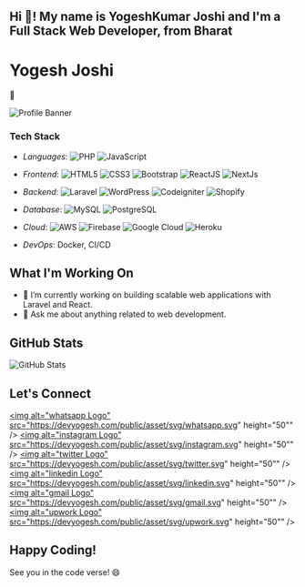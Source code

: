 <h2 align="left">Hi 👋! My name is YogeshKumar Joshi and I'm a Full Stack Web Developer, from Bharat</h2>


# Yogesh Joshi
👋

![Profile Banner](https://media.giphy.com/media/Qo2dupDib32rkTY4hX/giphy.gif)

### Tech Stack

- *Languages*: 
![PHP](https://img.shields.io/badge/PHP-777BB4.svg?&style=plastic&logo=php&logoColor=white)
![JavaScript](https://img.shields.io/badge/JavaScript-F7DF1E.svg?&style=plastic&logo=javascript&logoColor=black)


- *Frontend*: ![HTML5](https://img.shields.io/badge/-HTML5-%23E44D27?style=plastic&logo=html5&logoColor=ffffff)
![CSS3](https://img.shields.io/badge/-CSS3-%231572B6?style=plastic&logo=css3)
![Bootstrap](https://img.shields.io/badge/Bootstrap-563D7C?style=plastic&logo=bootstrap&logoColor=white)
![ReactJS](https://img.shields.io/badge/-ReactJS-grey?style=plastic&logo=react)
![NextJs](https://img.shields.io/badge/NextJs-000000.svg?&style=plastic&logo=next.js&logoColor=white)

- *Backend*: ![Laravel](https://img.shields.io/badge/Laravel-FF2D20.svg?&style=plastic&logo=laravel&logoColor=white)
![WordPress](https://img.shields.io/badge/WordPress-21759B.svg?&style=plastic&logo=wordpress&logoColor=white)
![Codeigniter](https://img.shields.io/badge/Codeigniter-EE4623.svg?&style=plastic&logo=codeigniter&logoColor=white)
![Shopify](https://img.shields.io/badge/Shopify-7AB55C.svg?&style=plastic&logo=shopify&logoColor=white)

- *Database*: ![MySQL](https://img.shields.io/badge/MySQL-00000F?style=plastic&logo=mysql&logoColor=white)
![PostgreSQL](https://img.shields.io/badge/PostgreSQL-316192?style=plastic&logo=postgresql&logoColor=white)


- *Cloud*: ![AWS](https://img.shields.io/badge/AWS-%23FF9900.svg?style=plastic&logo=amazon-aws&logoColor=white) 
![Firebase](https://img.shields.io/badge/Firebase-green?style=plastic&logo=Firebase&logoColor=white)
![Google Cloud](https://img.shields.io/badge/GoogleCloud-%234285F4.svg?style=plastic&logo=google-cloud&logoColor=white)
![Heroku](https://img.shields.io/badge/Heroku-%23430098.svg?style=plastic&logo=heroku&logoColor=white)

- *DevOps*: Docker, CI/CD


## What I'm Working On

- 🔭 I’m currently working on building scalable web applications with Laravel and React.
- 💬 Ask me about anything related to web development.


## GitHub Stats


![GitHub Stats](https://github-readme-stats.vercel.app/api?username=yogesh-joshi-0333&show_icons=true&hide=issues&icon_color=000000&hide_border=true&title_color=5391FE&text_color=555)


## Let's Connect

<a target="_blank" href="https://wa.me/+918320955050"><img alt="whatsapp Logo" src="https://devyogesh.com/public/asset/svg/whatsapp.svg" height="50"" /></a> 
<a target="_blank" href="https://www.instagram.com/yogesh_joshi_0333/"><img alt="instagram Logo" src="https://devyogesh.com/public/asset/svg/instagram.svg" height="50"" /></a> 
<a target="_blank" href="https://twitter.com/joshiyogesh0333"><img alt="twitter Logo" src="https://devyogesh.com/public/asset/svg/twitter.svg" height="50"" /></a> 
<a target="_blank" href="https://www.linkedin.com/in/yogesh-joshi-web-developer/"><img alt="linkedin Logo" src="https://devyogesh.com/public/asset/svg/linkedin.svg" height="50"" /></a> 
<a target="_blank" href="https://www.upwork.com/freelancers/joshiyogesh0333"><img alt="gmail Logo" src="https://devyogesh.com/public/asset/svg/gmail.svg" height="50"" /></a> 
<a target="_blank" href="mailto:joshiyogesh0333@gmail.com"><img alt="upwork Logo" src="https://devyogesh.com/public/asset/svg/upwork.svg" height="50"" /></a> 



## Happy Coding!

See you in the code verse! 😄
